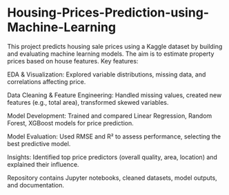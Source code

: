 # Housing-Prices-Prediction-using-Machine-Learning
This project predicts housing sale prices using a Kaggle dataset by building and evaluating machine learning models. The aim is to estimate property prices based on house features.
Key features:

EDA & Visualization: Explored variable distributions, missing data, and correlations affecting price.

Data Cleaning & Feature Engineering: Handled missing values, created new features (e.g., total area), transformed skewed variables.

Model Development: Trained and compared Linear Regression, Random Forest, XGBoost models for price prediction.

Model Evaluation: Used RMSE and R² to assess performance, selecting the best predictive model.

Insights: Identified top price predictors (overall quality, area, location) and explained their influence.

Repository contains Jupyter notebooks, cleaned datasets, model outputs, and documentation.
